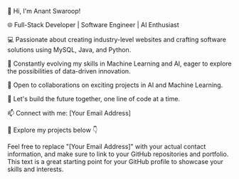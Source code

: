 👋 Hi, I'm Anant Swaroop!

🌐 Full-Stack Developer | Software Engineer | AI Enthusiast

💻 Passionate about creating industry-level websites and crafting software solutions using MySQL, Java, and Python.

🤖 Constantly evolving my skills in Machine Learning and AI, eager to explore the possibilities of data-driven innovation.

🤝 Open to collaborations on exciting projects in AI and Machine Learning.

🚀 Let's build the future together, one line of code at a time.

📫 Connect with me: [Your Email Address]

🔗 Explore my projects below 👇

Feel free to replace "[Your Email Address]" with your actual contact information, and make sure to link to your GitHub repositories and portfolio. This text is a great starting point for your GitHub profile to showcase your skills and interests.
